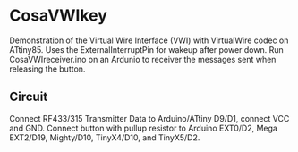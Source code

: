 CosaVWIkey
==========
Demonstration of the Virtual Wire Interface (VWI) with VirtualWire
codec on ATtiny85. Uses the ExternalInterruptPin for wakeup after
power down. Run CosaVWIreceiver.ino on an Ardunio to receiver the
messages sent when releasing the button.

Circuit
-------
Connect RF433/315 Transmitter Data to Arduino/ATtiny D9/D1, 
connect VCC and GND. Connect button with pullup resistor to 
Arduino EXT0/D2, Mega EXT2/D19, Mighty/D10, TinyX4/D10, and 
TinyX5/D2.

